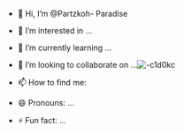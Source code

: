 

- 👋 Hi, I’m
@Partzkoh-
Paradise


- 👀 I’m interested in ...
- 🌱 I’m currently learning ...
- 💞️ I’m looking to collaborate on ...![-c1d0kc](https://github.com/user-attachments/assets/53a9c4dc-08ad-452f-a5c2-2b76256c46d1)

- 📫 How to find me:
- 😄 Pronouns: ...
- ⚡ Fun fact: ...


 <!---#
Partzkoh-Paradise/Partzkoh-Paradise is a ✨ special ✨ repository because its `README.md` (this file) appears on your GitHub profile.
You can click the Preview link to take a look at your changes.
--->
